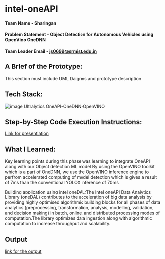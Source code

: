 # intel-oneAPI

#### Team Name - Sharingan
#### Problem Statement - Object Detection for Autonomous Vehicles using OpenVino OneDNN
#### Team Leader Email - js0699@srmist.edu.in

## A Brief of the Prototype:
  This section must include UML Daigrms and prototype description
  
## Tech Stack: 
   ![image](https://github.com/JerinJoe/intel-oneAPI/assets/93995601/07c1e300-4b29-4c9b-9463-4819ac6f1867)
   Ultralytics 
   OneAPI-OneDNN-OpenVINO
   

   
## Step-by-Step Code Execution Instructions:
  [Link for presentiation](https://docs.google.com/presentation/d/1mYwygJNaTMwEMxwWohpnZ_QaQYB7xpanj_uw8tNpXng/edit?usp=drive_link)
  
## What I Learned:
   Key learning points during this phase was learning to integrate OneAPI along with our Object detection ML model
   By using the OpenVINO toolkit which is a part of OneDNN, we use the OpenVINO inference engine to perfrom
   accelerated computing of model detection which is gives a result of 7ms than the conventional YOLOX inference of 70ms
   
   Building application using intel oneDAL:The Intel oneAPI Data Analytics Library (oneDAL) contributes to the acceleration of big data     analysis by providing highly optimised algorithmic building blocks for all phases of data analytics (preprocessing, transformation,       analysis, modelling, validation, and decision making) in batch, online, and distributed processing modes of computation.The library       optimizes data ingestion along with algorithmic computation to increase throughput and scalability.
## Output


[link for the output](https://github.com/JerinJoe/intel-oneAPI/assets/72353689/614ce126-504b-413b-a9ef-74dd2e22571e)



